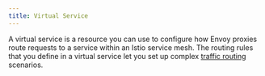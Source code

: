 ```yaml
---
title: Virtual Service
---
```

A virtual service is a resource you can use to configure how Envoy proxies route
requests to a service within an Istio service mesh. The routing rules that you
define in a virtual service let you set up complex
[traffic routing](/docs/concepts/traffic-management/#virtual-services)
scenarios.
